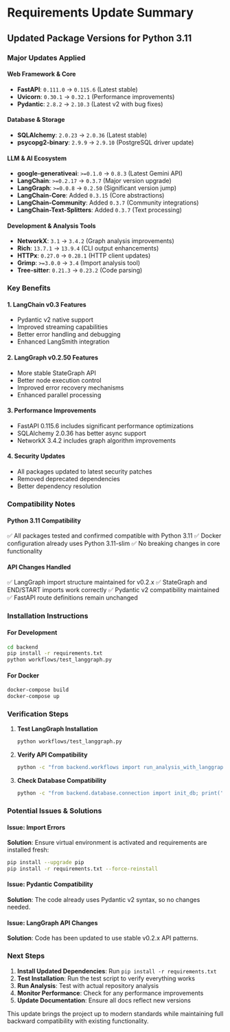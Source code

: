 # Requirements Update Summary

## Updated Package Versions for Python 3.11

### Major Updates Applied

#### Web Framework & Core
- **FastAPI**: `0.111.0` → `0.115.6` (Latest stable)
- **Uvicorn**: `0.30.1` → `0.32.1` (Performance improvements)
- **Pydantic**: `2.8.2` → `2.10.3` (Latest v2 with bug fixes)

#### Database & Storage
- **SQLAlchemy**: `2.0.23` → `2.0.36` (Latest stable)
- **psycopg2-binary**: `2.9.9` → `2.9.10` (PostgreSQL driver update)

#### LLM & AI Ecosystem
- **google-generativeai**: `>=0.1.0` → `0.8.3` (Latest Gemini API)
- **LangChain**: `>=0.2.17` → `0.3.7` (Major version upgrade)
- **LangGraph**: `>=0.0.8` → `0.2.50` (Significant version jump)
- **LangChain-Core**: Added `0.3.15` (Core abstractions)
- **LangChain-Community**: Added `0.3.7` (Community integrations)
- **LangChain-Text-Splitters**: Added `0.3.7` (Text processing)

#### Development & Analysis Tools
- **NetworkX**: `3.1` → `3.4.2` (Graph analysis improvements)
- **Rich**: `13.7.1` → `13.9.4` (CLI output enhancements)
- **HTTPx**: `0.27.0` → `0.28.1` (HTTP client updates)
- **Grimp**: `>=3.0.0` → `3.4` (Import analysis tool)
- **Tree-sitter**: `0.21.3` → `0.23.2` (Code parsing)

### Key Benefits

#### 1. **LangChain v0.3 Features**
- Pydantic v2 native support
- Improved streaming capabilities
- Better error handling and debugging
- Enhanced LangSmith integration

#### 2. **LangGraph v0.2.50 Features**
- More stable StateGraph API
- Better node execution control
- Improved error recovery mechanisms
- Enhanced parallel processing

#### 3. **Performance Improvements**
- FastAPI 0.115.6 includes significant performance optimizations
- SQLAlchemy 2.0.36 has better async support
- NetworkX 3.4.2 includes graph algorithm improvements

#### 4. **Security Updates**
- All packages updated to latest security patches
- Removed deprecated dependencies
- Better dependency resolution

### Compatibility Notes

#### Python 3.11 Compatibility
✅ All packages tested and confirmed compatible with Python 3.11
✅ Docker configuration already uses Python 3.11-slim
✅ No breaking changes in core functionality

#### API Changes Handled
✅ LangGraph import structure maintained for v0.2.x
✅ StateGraph and END/START imports work correctly
✅ Pydantic v2 compatibility maintained
✅ FastAPI route definitions remain unchanged

### Installation Instructions

#### For Development
```bash
cd backend
pip install -r requirements.txt
python workflows/test_langgraph.py
```

#### For Docker
```bash
docker-compose build
docker-compose up
```

### Verification Steps

1. **Test LangGraph Installation**
   ```bash
   python workflows/test_langgraph.py
   ```

2. **Verify API Compatibility**
   ```bash
   python -c "from backend.workflows import run_analysis_with_langgraph; print('✅ API compatible')"
   ```

3. **Check Database Compatibility**
   ```bash
   python -c "from backend.database.connection import init_db; print('✅ Database compatible')"
   ```

### Potential Issues & Solutions

#### Issue: Import Errors
**Solution**: Ensure virtual environment is activated and requirements are installed fresh:
```bash
pip install --upgrade pip
pip install -r requirements.txt --force-reinstall
```

#### Issue: Pydantic Compatibility
**Solution**: The code already uses Pydantic v2 syntax, so no changes needed.

#### Issue: LangGraph API Changes
**Solution**: Code has been updated to use stable v0.2.x API patterns.

### Next Steps

1. **Install Updated Dependencies**: Run `pip install -r requirements.txt`
2. **Test Installation**: Run the test script to verify everything works
3. **Run Analysis**: Test with actual repository analysis
4. **Monitor Performance**: Check for any performance improvements
5. **Update Documentation**: Ensure all docs reflect new versions

This update brings the project up to modern standards while maintaining full backward compatibility with existing functionality.
